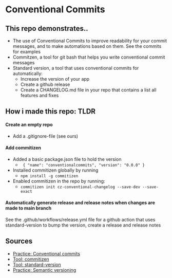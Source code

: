 # Conventional Commits

## This repo demonstrates..
* The use of Conventional Commits to improve readability for your commit messages, and to make automations based on them. See the commits for examples
* Commitzen, a tool for git bash that helps you write conventional commit messages
* Standard version, a tool that uses conventional commits for automatically:
    * Increase the version of your app
    * Create a github release
    * Create a CHANGELOG.md file in your repo that contains a list all features and fixes

##  How i made this repo: TLDR

#### Create an empty repo
* Add a .gitignore-file (see ours)

#### Add commitizen
* Added a basic package.json file to hold the version
    * ` { "name": "conventionalcommits", "version": "0.0.0" }`
* Installed commitizen globally by running
    * `npm install -g commitizen`
* Enabled commitizen in the repo by running:
    * `commitizen init cz-conventional-changelog --save-dev --save-exact`


#### Automatically generate release and release notes when changes are made to main branch
See the .github/workflows/release.yml file for a github action that uses standard-version to bump the version, create a release and release notes


## Sources
* [Practice: Conventional commits](<https://www.conventionalcommits.org/en/v1.0.0/>)
* [Tool: commitizen](<https://github.com/commitizen/cz-cli>)
* [Tool: standard-version](<https://www.npmjs.com/package/standard-version>)
* [Practice: Semantic versioning](<https://semver.org/>)





